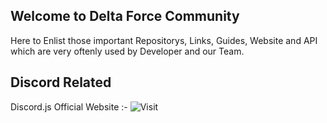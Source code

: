 ## Welcome to Delta Force Community

Here to Enlist those important Repositorys, Links, Guides, Website and API which are very oftenly used by Developer and our Team.

## Discord Related

Discord.js Official Website :- ![Visit](https://discord.js.org)
